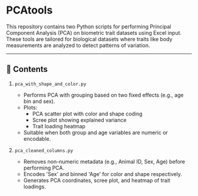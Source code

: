 # PCAtools
  
This repository contains two Python scripts for performing Principal Component Analysis (PCA) on biometric trait datasets using Excel input. These tools are tailored for biological datasets where traits like body measurements are analyzed to detect patterns of variation.

---

## 📂 Contents

1. `pca_with_shape_and_color.py`  
   - Performs PCA with grouping based on two fixed effects (e.g., age bin and sex).
   - Plots:
     - PCA scatter plot with color and shape coding
     - Scree plot showing explained variance
     - Trait loading heatmap
   - Suitable when both group and age variables are numeric or encodable.

2. `pca_cleaned_columns.py`  
   - Removes non-numeric metadata (e.g., Animal ID, Sex, Age) before performing PCA.
   - Encodes 'Sex' and binned 'Age' for color and shape respectively.
   - Generates PCA coordinates, scree plot, and heatmap of trait loadings.
